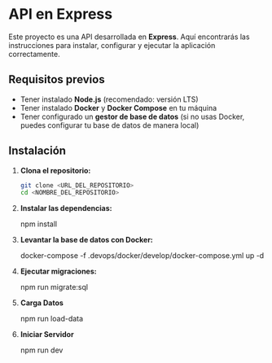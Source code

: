 # API en Express

Este proyecto es una API desarrollada en **Express**. Aquí encontrarás las instrucciones para instalar, configurar y ejecutar la aplicación correctamente.

## Requisitos previos

- Tener instalado **Node.js** (recomendado: versión LTS)
- Tener instalado **Docker** y **Docker Compose** en tu máquina
- Tener configurado un **gestor de base de datos** (si no usas Docker, puedes configurar tu base de datos de manera local)

## Instalación

1. **Clona el repositorio:**

   ```bash
   git clone <URL_DEL_REPOSITORIO>
   cd <NOMBRE_DEL_REPOSITORIO>

2. **Instalar las dependencias:**

   npm install

3. **Levantar la base de datos con Docker:**

   docker-compose -f .devops/docker/develop/docker-compose.yml up -d

4. **Ejecutar migraciones:**

   npm run migrate:sql

5. **Carga Datos**

   npm run load-data    

6. **Iniciar Servidor**

   npm run dev     
